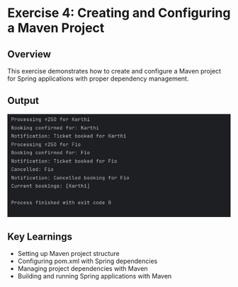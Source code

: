 # Exercise 4: Creating and Configuring a Maven Project

## Overview
This exercise demonstrates how to create and configure a Maven project for Spring applications with proper dependency management.

## Output
![Maven Project Configuration Output](output--5.jpg)

## Key Learnings
- Setting up Maven project structure
- Configuring pom.xml with Spring dependencies
- Managing project dependencies with Maven
- Building and running Spring applications with Maven
